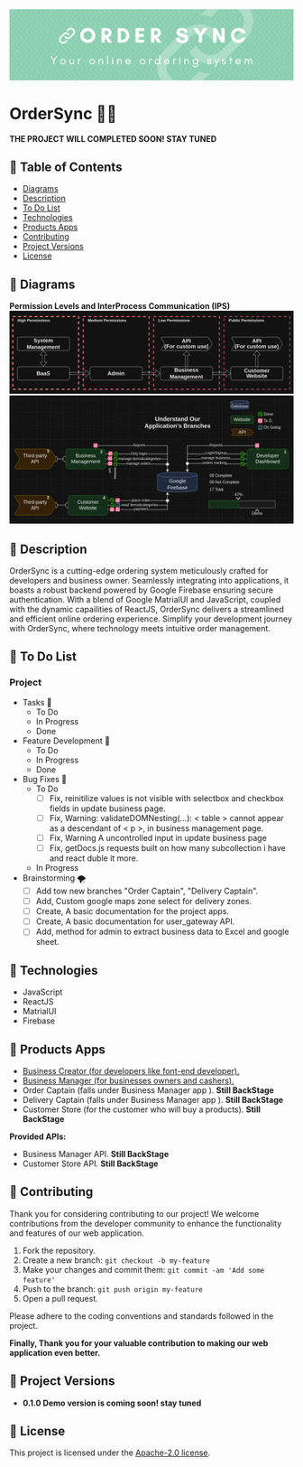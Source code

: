 
<img src="images/cover.png" alt="cover" />

# OrderSync 🛵🔗

**THE PROJECT WILL COMPLETED SOON! STAY TUNED**

## 🔶 Table of Contents
- [Diagrams](#🔶-diagrams)
- [Description](#🔶-description)
- [To Do List](#🔶-to-do-list)
- [Technologies](#🔶-technologies)
- [Products Apps](#🔶-products-apps)
- [Contributing](#🔶-contributing)
- [Project Versions](#🔶-project-versions)
- [License](#🔶-license)

## 🔶 Diagrams
**Permission Levels and InterProcess Communication (IPS)**
![permission-levels](images/permission-levels.png)
![ips](images/ips.png)

## 🔶 Description
OrderSync is a cutting-edge ordering system meticulously crafted for developers and business owner. Seamlessly integrating into applications, it boasts a robust backend powered by Google Firebase ensuring secure authentication. With a blend of Google MatrialUI and JavaScript, coupled with the dynamic capailities of ReactJS, OrderSync delivers a streamlined and efficient online ordering experience. Simplify your development journey with OrderSync, where technology meets intuitive order management.

## 🔶 To Do List
### Project
- Tasks 🎯
	- To Do
	- In Progress
	- Done
- Feature Development 🚀
	- To Do
	- In Progress
	- Done
- Bug Fixes 🐞
 	- To Do
 		- [ ] Fix, reinitilize values is not visible with selectbox and checkbox fields in update business page.
 		- [ ] Fix, Warning: validateDOMNesting(...): < table > cannot appear as a descendant of < p >, in business management page.
 		- [ ] Fix, Warning A uncontrolled input in update business page
	 	- [ ] Fix, getDocs.js requests built on how many subcollection i have and react duble it more.
	- In Progress
- Brainstorming 🌪️
	- [ ] Add tow new branches "Order Captain", "Delivery Captain".
	- [ ] Add, Custom google maps zone select for delivery zones.
	- [ ] Create, A basic documentation for the project apps.
	- [ ] Create, A basic documentation for user_gateway API.
  	- [ ] Add, method for admin to extract business data to Excel and google sheet.

## 🔶 Technologies

* JavaScript
* ReactJS
* MatrialUI
* Firebase

## 🔶 Products Apps

- [Business Creator (for developers like font-end developer).](businesses_creator/)
- [Business Manager (for businesses owners and cashers).](businesses_manager/)
- Order Captain (falls under Business Manager app ). **Still BackStage**
- Delivery Captain (falls under Business Manager app ). **Still BackStage**
- Customer Store (for the customer who will buy a products). **Still BackStage**

**Provided APIs:**
- Business Manager API. **Still BackStage**
- Customer Store API. **Still BackStage**

## 🔶 Contributing
Thank you for considering contributing to our project! We welcome contributions from the developer community to enhance the functionality and features of our web application.

1. Fork the repository.
2. Create a new branch: `git checkout -b my-feature`
3. Make your changes and commit them: `git commit -am 'Add some feature'`
4. Push to the branch: `git push origin my-feature`
5. Open a pull request.

Please adhere to the coding conventions and standards followed in the project.

**Finally, Thank you for your valuable contribution to making our web application even better.**

## 🔶 Project Versions

- **0.1.0 Demo version is coming soon! stay tuned**

## 🔶 License

This project is licensed under the [Apache-2.0 license](LICENSE).
